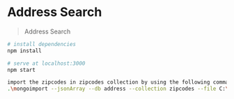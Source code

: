 # Address Search

> Address Search

```bash
# install dependencies
npm install

# serve at localhost:3000
npm start

import the zipcodes in zipcodes collection by using the following command
.\mongoimport --jsonArray --db address --collection zipcodes --file C:\My_Projects\ZipCode\zipcodes.json
```
